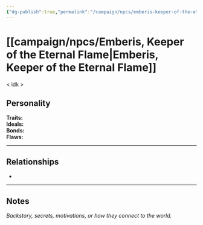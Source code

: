 ```yaml
---
{"dg-publish":true,"permalink":"/campaign/npcs/emberis-keeper-of-the-eternal-flame/","tags":["character","npc"],"noteIcon":"","created":"2025-10-26T19:06:22.769-07:00","updated":"2025-10-27T13:37:07.285-07:00"}
---
```


# [[campaign/npcs/Emberis, Keeper of the Eternal Flame\|Emberis, Keeper of the Eternal Flame]]
< idk > 
## Personality
**Traits:**  
**Ideals:**  
**Bonds:**  
**Flaws:**  

---

## Relationships
- 

---

## Notes
*Backstory, secrets, motivations, or how they connect to the world.*